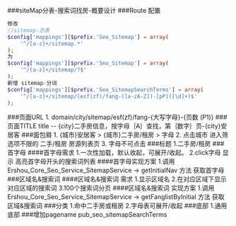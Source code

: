 ###siteMap分表-搜索词找房-概要设计
###Route 配置
```php
修改
//sitemap-总表
$config['mappings'][$prefix.'Seo_Sitemap'] = array(
    '^/[a-z]+/sitemap.*'     
);
为
$config['mappings'][$prefix.'Seo_Sitemap'] = array(
    '^/[a-z]+/sitemap/?$'     
);
新增 sitemap-分词
$config['mappings'][$prefix.'Seo_SitemapSearchTerms'] = array(
    '^/[a-z]+/sitemap/(esf|zf)/fang-([a-zA-Z])-[pP]([\d]+)$'     
);
```
###页面URL
	1. domain/city/sitemap/esf(zf)/fang-{大写字母}-{页数 (P1)}
###页面TITLE
	title  --   {city}二手房信息，按字母｛A｝查找，第｛数字｝页-{city}安居客
###面包屑
	1. {城市}安居客 > {城市}二手房/租房 > 字母
	2. 点击城市 进入筛选项不限的 二手/租房 房源列表页
	3. 字母不可点击
###标题
	1.二手房/租房
###首字母
####首字母需求
	1.一次性加载，默认收起，可展开/收起。
	2.click字母 显示 高亮首字母开头的搜索词列表
####首字母实现方案
	1.调用 Ershou_Core_Seo_Service_SitemapService -> getInitialNav 方法 获取首字母
###区域名&搜索词
####区域名&搜索词 需求
	1.显示区域名
	2.在对应区域下显示对应区域的搜索词
	3.100个搜索词分页
####区域名&搜索词 实现方案
	1.调用 Ershou_Core_Seo_Service_SitemapService -> getFanglistByInitial 方法 获取 区域&搜索词
###分类
	1.命中二手房或租房
	2.字母表可展开/收起
###底部
	1.通用底部
###增加pagename
	pub_seo_sitemapSearchTerms
	